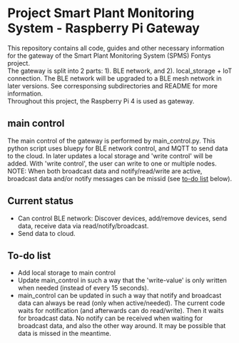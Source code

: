 # Project Smart Plant Monitoring System - Raspberry Pi Gateway
This repository contains all code, guides and other necessary information for the gateway of the Smart Plant Monitoring System (SPMS) Fontys project.\
The gateway is split into 2 parts: 1). BLE network, and 2). local_storage + IoT connection. The BLE network will be upgraded to a BLE mesh network in later versions. See corresponsing subdirectories and README for more information.\
Throughout this project, the Raspberry Pi 4 is used as gateway.


## main control
The main control of the gateway is performed by main_control.py. This python script uses bluepy for BLE network control, and MQTT to send data to the cloud. In later updates a local storage and 'write control' will be added. With 'write control', the user can write to one or multiple nodes.\
NOTE: When both broadcast data and notify/read/write are active, broadcast data and/or notify messages can be missid (see [to-do list](#To-do-list) below).

## Current status
- Can control BLE network: Discover devices, add/remove devices, send data, receive data via read/notify/broadcast.
- Send data to cloud.

## To-do list
- Add local storage to main control
- Update main_control in such a way that the 'write-value' is only written when needed (instead of every 15 seconds).
- main_control can be updated in such a way that notify and broadcast data can always be read (only when active/needed). The current code waits for notification (and afterwards can do read/write). Then it waits for broadcast data. No notify can be received when waiting for broadcast data, and also the other way around. It may be possible that data is missed in the meantime.
